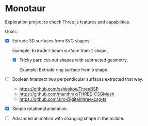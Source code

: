 # Monotaur

Exploration project to check Three.js features and capabilities.

Goals:

- [x] Extrude 3D surfaces from SVG shapes.

    Example: Extrude I-beam surface from `I` shape.

  - [x] Tricky part: cut-out shapes with subtracted geometry.

    Example: Extrude ring surface from `O` shape.

- [ ] Boolean Intersect two perpendicular surfaces extracted that way.
  - https://github.com/sshirokov/ThreeBSP
  - https://github.com/manthrax/THREE-CSGMesh
  - https://github.com/Jiro-Digital/three-csg-ts

- [x] Simple rotational animation.

- [ ] Advanced animation with changing shape in the middle.
